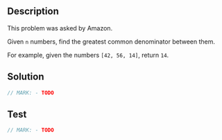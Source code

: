 ## Description

This problem was asked by Amazon.

Given `n` numbers, find the greatest common denominator between them.

For example, given the numbers `[42, 56, 14]`, return `14`.

## Solution

```swift
// MARK: - TODO
```

## Test

```swift
// MARK: - TODO
```